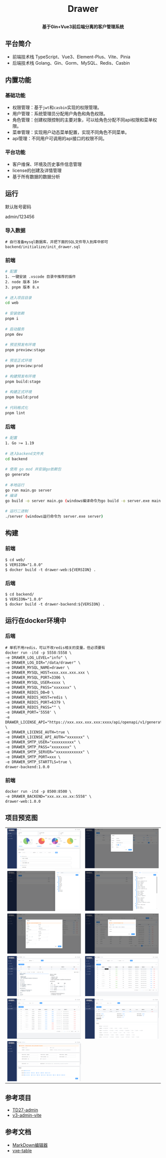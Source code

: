 <h1 align="center" style="margin: 30px 0 30px; font-weight: bold;">Drawer</h1>
<h4 align="center">基于Gin+Vue3前后端分离的客户管理系统</h4>

## 平台简介

* 前端技术栈 TypeScript、Vue3、Element-Plus、Vite、Pinia
* 后端技术栈 Golang、Gin、Gorm、MySQL、Redis、Casbin

## 内置功能
### 基础功能
- 权限管理：基于`jwt`和`casbin`实现的权限管理。
- 用户管理：系统管理员分配用户角色和角色权限。
- 角色管理：创建权限控制的主要对象，可以给角色分配不同api权限和菜单权限。
- 菜单管理：实现用户动态菜单配置，实现不同角色不同菜单。
- api管理：不同用户可调用的api接口的权限不同。

### 平台功能
- 客户维保、环境及历史事件信息管理
- license的创建及详情管理
- 基于所有数据的数据分析

## 运行

默认账号密码

admin/123456

### 导入数据

```shell
# 自行准备mysql数据库，并把下面的SQL文件导入到库中即可
backend/initialize/init_drawer.sql
```


### 前端

```bash
# 配置
1. 一键安装 .vscode 目录中推荐的插件
2. node 版本 16+
3. pnpm 版本 8.x

# 进入项目目录
cd web

# 安装依赖
pnpm i

# 启动服务
pnpm dev

# 预览预发布环境
pnpm preview:stage

# 预览正式环境
pnpm preview:prod

# 构建预发布环境
pnpm build:stage

# 构建正式环境
pnpm build:prod

# 代码格式化
pnpm lint
```

### 后端

```bash
# 配置
1. Go >= 1.19

# 进入backend文件夹
cd backend

# 使用 go mod 并安装go依赖包
go generate

# 本地运行
go run main.go server
# 编译 
go build -o server main.go (windows编译命令为go build -o server.exe main.go )

# 运行二进制
./server (windows运行命令为 server.exe server)
```

## 构建
### 前端

```shell
$ cd web/
$ VERSION="1.0.0"
$ docker build -t drawer-web:${VERSION} .
```

### 后端
```shell
$ cd backend/
$ VERSION="1.0.0"
$ docker build -t drawer-backend:${VERSION} .
```

## 运行在docker环境中

### 后端
```shell
# 单机不用redis，可以不改redis相关的变量，但必须要有
docker run -itd -p 5558:5558 \
-e DRAWER_LOG_LEVEL="info" \
-e DRAWER_LOG_DIR="/data/drawer" \
-e DRAWER_MYSQL_NAME=drawer \
-e DRAWER_MYSQL_HOST=xxx.xxx.xxx.xxx \
-e DRAWER_MYSQL_PORT=3306 \
-e DRAWER_MYSQL_USER=xxxx \
-e DRAWER_MYSQL_PASS="xxxxxxx" \
-e DRAWER_REDIS_DB=0 \
-e DRAWER_REDIS_HOST=redis \
-e DRAWER_REDIS_PORT=6379 \
-e DRAWER_REDIS_PASS="" \
-e DRAWER_PORT='5558' \
-e DRAWER_LICENSE_API="https://xxx.xxx.xxx.xxx:xxxx/api/openapi/v1/generate" \
-e DRAWER_LICENSE_AUTH=true \
-e DRAWER_LICENSE_API_AUTH="xxxxxxx" \
-e DRAWER_SMTP_USER="xxxxxxxxxx" \
-e DRAWER_SMTP_PASS="xxxxxxxx" \
-e DRAWER_SMTP_SERVER="xxxxxxxxxxxx" \
-e DRAWER_SMTP_PORT=xxx \
-e DRAWER_SMTP_STARTTLS=true \
drawer-backend:1.0.0
```

### 前端
```shell
docker run -itd -p 8500:8500 \
-e DRAWER_BACKEND="xxx.xx.xx.xx:5558" \
drawer-web:1.0.0
```

## 项目预览图

<table>
  <tr>
    <td><img src="./img/p1.png"/></td>
    <td><img src="./img/p2.png"/></td>
  </tr>
  <tr>
    <td><img src="./img/p3.png"/></td>
    <td><img src="./img/p4.png"/></td>
  </tr>
  <tr>
    <td><img src="./img/p5.png"/></td>
    <td><img src="img/p6.png"/></td>
  </tr>
  <tr>
    <td><img src="img/p7.png"/></td>
    <td><img src="./img/p8.png"/></td>
  </tr>
  <tr>
    <td><img src="img/p9.png"/></td>
    <td><img src="img/p10.png"/></td>
  </tr>
  <tr>
    <td><img src="img/p11.png"/></td>
    <td></td>
  </tr>
</table>

## 参考项目

- [TD27-admin](https://github.com/pddzl/td27-admin)
- [v3-admin-vite](https://github.com/un-pany/v3-admin-vite)

## 参考文档
- [MarkDown编辑器](https://github.com/code-farmer-i/vue-markdown-editor)
- [vxe-table](https://vxetable.cn)
